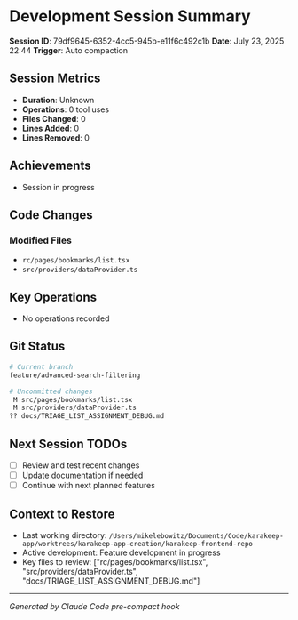 # Development Session Summary

**Session ID**: 79df9645-6352-4cc5-945b-e11f6c492c1b
**Date**: July 23, 2025 22:44
**Trigger**: Auto compaction


## Session Metrics

- **Duration**: Unknown
- **Operations**: 0 tool uses
- **Files Changed**: 0
- **Lines Added**: 0
- **Lines Removed**: 0

## Achievements

- Session in progress

## Code Changes


### Modified Files
- `rc/pages/bookmarks/list.tsx`
- `src/providers/dataProvider.ts`

## Key Operations

- No operations recorded

## Git Status

```bash
# Current branch
feature/advanced-search-filtering

# Uncommitted changes
 M src/pages/bookmarks/list.tsx
 M src/providers/dataProvider.ts
?? docs/TRIAGE_LIST_ASSIGNMENT_DEBUG.md

```

## Next Session TODOs

- [ ] Review and test recent changes
- [ ] Update documentation if needed
- [ ] Continue with next planned features

## Context to Restore

- Last working directory: `/Users/mikelebowitz/Documents/Code/karakeep-app/worktrees/karakeep-app-creation/karakeep-frontend-repo`
- Active development: Feature development in progress
- Key files to review: ["rc/pages/bookmarks/list.tsx", "src/providers/dataProvider.ts", "docs/TRIAGE_LIST_ASSIGNMENT_DEBUG.md"]

---

*Generated by Claude Code pre-compact hook*
